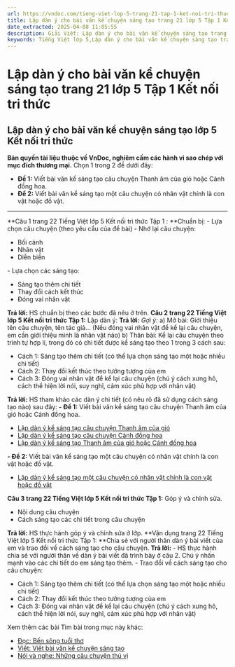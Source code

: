 ```yaml
---
url: https://vndoc.com/tieng-viet-lop-5-trang-21-tap-1-ket-noi-tri-thuc-319576
title: Lập dàn ý cho bài văn kể chuyện sáng tạo trang 21 lớp 5 Tập 1 Kết nối tri thức - VnDoc.com
date_extracted: 2025-04-08 11:05:55
description: Giải Viết: Lập dàn ý cho bài văn kể chuyện sáng tạo trang 21 lớp 5 Tập 1 Kết nối tri thức gồm các phần hướng dẫn giải chi tiết, đầy đủ nhất chỉ có trên VnDoc. Mời các bạn tham khảo.
keywords: Tiếng Việt lớp 5,Lập dàn ý cho bài văn kể chuyện sáng tạo trang 21 lớp 5 Tập 1 Kết nối tri thức,Tiếng Việt lớp 5 trang 21 Tập 1 Kết nối tri thức,Lập dàn ý cho bài văn kể chuyện sáng tạo lớp 5 Kết nối tri thức,Tiếng Việt lớp 5 Tập 1 trang 21 Kết nối tri thức,Lập dàn ý cho bài văn kể chuyện sáng tạo lớp 5 trang 21,Tiếng Việt lớp 5 Kết nối tri thức,Tiếng Việt lớp 5 Tập 1,sgk Tiếng Việt lớp 5
---
```


# Lập dàn ý cho bài văn kể chuyện sáng tạo trang 21 lớp 5 Tập 1 Kết nối tri thức
## **Lập dàn ý cho bài văn kể chuyện sáng tạo lớp 5 Kết nối tri thức**
**Bản quyền tài liệu thuộc về VnDoc, nghiêm cấm các hành vi sao chép với mục đích thương mại.**
Chọn 1 trong 2 đề dưới đây:
  * **Đề 1:** Viết bài văn kể sáng tạo câu chuyện Thanh âm của gió hoặc Cánh đồng hoa.
  * **Đề 2:** Viết bài văn kể sáng tạo một câu chuyện có nhân vật chính là con vật hoặc đồ vật.

---  
**Câu 1 trang 22 Tiếng Việt lớp 5 Kết nối tri thức Tập 1 : **Chuẩn bị:
\- Lựa chọn câu chuyện \(theo yêu cầu của đề bài\)
\- Nhớ lại câu chuyện:
  * Bối cảnh
  * Nhân vật
  * Diễn biến

\- Lựa chọn các sáng tạo:
  * Sáng tạo thêm chi tiết
  * Thay đổi cách kết thúc
  * Đóng vai nhân vật

**Trả lời:**
HS chuẩn bị theo các bước đã nêu ở trên.
**Câu 2 trang 22 Tiếng Việt lớp 5 Kết nối tri thức Tập 1:** Lập dàn ý:
**Trả lời:**
_Gợi ý:_
a\) Mở bài: Giới thiệu tên câu chuyện, tên tác giả... \(Nếu đóng vai nhân vật để kể lại câu chuyện, em cần giới thiệu mình là nhân vật nào\)
b\) Thân bài: Kể lại câu chuyện theo trình tự hợp lí, trong đó có chi tiết được kể sáng tạo theo 1 trong 3 cách sau:
  * Cách 1: Sáng tạo thêm chi tiết \(có thể lựa chọn sáng tạo một hoặc nhiều chi tiết\)
  * Cách 2: Thay đổi kết thúc theo tưởng tượng của em
  * Cách 3: Đóng vai nhân vật để kể lại câu chuyện \(chú ý cách xưng hô, cách thể hiện lời nói, suy nghĩ, cảm xúc phù hợp với nhân vật\)

**Trả lời:**
HS tham khảo các dàn ý chi tiết \(có nêu rõ đã sử dụng cách sáng tạo nào\) sau đây:
**\- Đề 1:** Viết bài văn kể sáng tạo câu chuyện Thanh âm của gió hoặc Cánh đồng hoa.
  * [Lập dàn ý kể sáng tạo câu chuyện Thanh âm của gió](<https://vndoc.com/lap-dan-y-ke-sang-tao-cau-chuyen-thanh-am-cua-gio-lop-5-326796>)
  * [Lập dàn ý kể sáng tạo câu chuyện Cánh đồng hoa](<https://vndoc.com/lap-dan-y-ke-sang-tao-cau-chuyen-canh-dong-hoa-lop-5-326797>)
  * [Lập dàn ý kể sáng tạo Thanh âm của gió hoặc Cánh đồng hoa](<https://vndoc.com/lap-dan-y-ke-sang-tao-cau-chuyen-thanh-am-cua-gio-hoac-canh-dong-hoa-lop-5-326798>)

**\- Đề 2:** Viết bài văn kể sáng tạo một câu chuyện có nhân vật chính là con vật hoặc đồ vật.
  * [Lập dàn ý kể sáng tạo một câu chuyện có nhân vật chính là con vật hoặc đồ vật](<https://vndoc.com/lap-dan-y-ke-sang-tao-mot-cau-chuyen-co-nhan-vat-chinh-la-con-vat-hoac-do-vat-lop-5-326799>)

**Câu 3 trang 22 Tiếng Việt lớp 5 Kết nối tri thức Tập 1:** Góp ý và chỉnh sửa.
  * Nội dung câu chuyện
  * Cách sáng tạo các chi tiết trong câu chuyện

**Trả lời:**
HS thực hành góp ý và chỉnh sửa ở lớp.
**Vận dụng trang 22 Tiếng Việt lớp 5 Kết nối tri thức Tập 1: **Chia sẻ với người thân dàn ý bài viết của em và trao đổi về cách sáng tạo cho câu chuyện.
**Trả lời:**
\- HS thực hành chia sẻ với người thân về dàn ý bài viết đã trình bày ở câu 2. Chú ý nhấn mạnh vào các chi tiết do em sáng tạo thêm.
\- Trao đổi về cách sáng tạo cho câu chuyện:
  * Cách 1: Sáng tạo thêm chi tiết \(có thể lựa chọn sáng tạo một hoặc nhiều chi tiết\)
  * Cách 2: Thay đổi kết thúc theo tưởng tượng của em
  * Cách 3: Đóng vai nhân vật để kể lại câu chuyện \(chú ý cách xưng hô, cách thể hiện lời nói, suy nghĩ, cảm xúc phù hợp với nhân vật\)

Xem thêm các bài Tìm bài trong mục này khác:
  * [Đọc: Bến sông tuổi thơ](</tieng-viet-lop-5-trang-23-tap-1-ket-noi-tri-thuc-319579>)
  * [Viết: Viết bài văn kể chuyện sáng tạo](</tieng-viet-lop-5-trang-25-tap-1-ket-noi-tri-thuc-319581>)
  * [Nói và nghe: Những câu chuyện thú vị](</tieng-viet-lop-5-trang-26-tap-1-ket-noi-tri-thuc-319584>)

